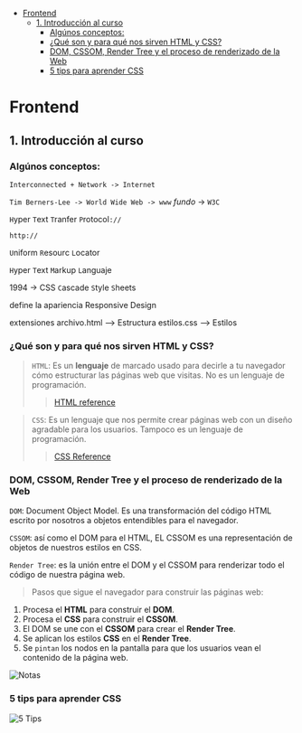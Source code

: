 - [Frontend](#frontend)
  - [1. Introducción al curso](#1-introducción-al-curso)
    - [Algúnos conceptos:](#algúnos-conceptos)
    - [¿Qué son y para qué nos sirven HTML y CSS?](#qué-son-y-para-qué-nos-sirven-html-y-css)
    - [DOM, CSSOM, Render Tree y el proceso de renderizado de la Web](#dom-cssom-render-tree-y-el-proceso-de-renderizado-de-la-web)
    - [5 tips para aprender CSS](#5-tips-para-aprender-css)

# Frontend

## 1. Introducción al curso

### Algúnos conceptos:

`Interconnected + Network -> Internet`

`Tim Berners-Lee -> World Wide Web -> www` *fundo* -> `W3C`

`H`yper
`T`ext
`T`ranfer
`P`rotocol`://`

```
http://
```

`U`niform `R`esourc `L`ocator

`H`yper `T`ext `M`arkup `L`anguaje

1994 -> CSS `C`ascade `S`tyle `S`heets

define la apariencia
Responsive Design

extensiones
archivo.html --> Estructura
estilos.css --> Estilos

### ¿Qué son y para qué nos sirven HTML y CSS?

>`HTML`: Es un **lenguaje** de marcado usado para decirle a tu navegador cómo estructurar las páginas web que visitas. No es un lenguaje de programación.
>>[HTML reference](https://htmlreference.io/)

>`CSS`: Es un lenguaje que nos permite crear páginas web con un diseño agradable para los usuarios. Tampoco es un lenguaje de programación.
>>[CSS Reference](https://cssreference.io/)

### DOM, CSSOM, Render Tree y el proceso de renderizado de la Web

`DOM`: Document Object Model. Es una transformación del código HTML escrito por nosotros a objetos entendibles para el navegador.

`CSSOM`: así como el DOM para el HTML, EL CSSOM es una representación de objetos de nuestros estilos en CSS.

`Render Tree`: es la unión entre el DOM y el CSSOM para renderizar todo el código de nuestra página web.

>Pasos que sigue el navegador para construir las páginas web:
1. Procesa el **HTML** para construir el **DOM**.
2. Procesa el **CSS** para construir el **CSSOM**.
3. El DOM se une con el **CSSOM** para crear el **Render Tree**.
4. Se aplican los estilos **CSS** en el **Render Tree**.
5. Se `pintan` los nodos en la pantalla para que los usuarios vean el contenido de la página web.

![Notas](https://static.platzi.com/media/user_upload/80-1e1adc16-ba31-4627-9d68-7ad1125285ab.jpg)

### 5 tips para aprender CSS

![5 Tips](https://static.platzi.com/media/user_upload/Infografia-Frontend-Javascript-986d1fea-9f09-4b8e-be0d-6d9f69ac75b8.jpg)
